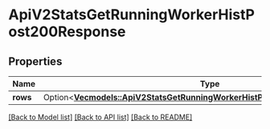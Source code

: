 # ApiV2StatsGetRunningWorkerHistPost200Response

## Properties

Name | Type | Description | Notes
------------ | ------------- | ------------- | -------------
**rows** | Option<[**Vec<models::ApiV2StatsGetRunningWorkerHistPost200ResponseRowsInner>**](_api_v2_stats_get_running_worker_hist_post_200_response_rows_inner.md)> |  | [optional]

[[Back to Model list]](../README.md#documentation-for-models) [[Back to API list]](../README.md#documentation-for-api-endpoints) [[Back to README]](../README.md)


